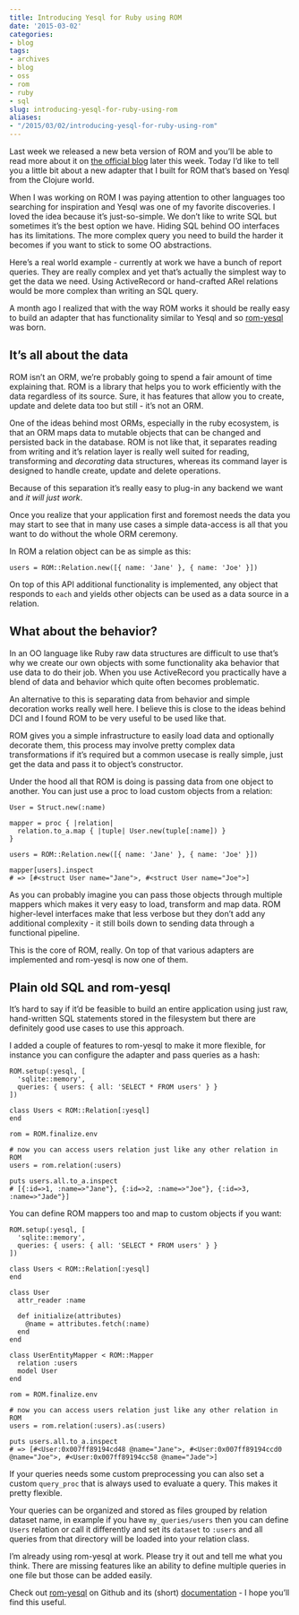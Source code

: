 ```yaml
---
title: Introducing Yesql for Ruby using ROM
date: '2015-03-02'
categories:
- blog
tags:
- archives
- blog
- oss
- rom
- ruby
- sql
slug: introducing-yesql-for-ruby-using-rom
aliases:
- "/2015/03/02/introducing-yesql-for-ruby-using-rom"
---
```


Last week we released a new beta version of ROM and you’ll be able to read more about it on [the official blog](http://rom-rb.org/blog) later this week. Today I’d like to tell you a little bit about a new adapter that I built for ROM that’s based on Yesql from the Clojure world.

When I was working on ROM I was paying attention to other languages too searching for inspiration and Yesql was one of my favorite discoveries. I loved the idea because it’s just-so-simple. We don’t like to write SQL but sometimes it’s the best option we have. Hiding SQL behind OO interfaces has its limitations. The more complex query you need to build the harder it becomes if you want to stick to some OO abstractions.

Here’s a real world example - currently at work we have a bunch of report queries. They are really complex and yet that’s actually the simplest way to get the data we need. Using ActiveRecord or hand-crafted ARel relations would be more complex than writing an SQL query.

A month ago I realized that with the way ROM works it should be really easy to build an adapter that has functionality similar to Yesql and so [rom-yesql](https://github.com/rom-rb/rom-yesql) was born.

## It’s all about the data

ROM isn’t an ORM, we’re probably going to spend a fair amount of time explaining that. ROM is a library that helps you to work efficiently with the data regardless of its source. Sure, it has features that allow you to create, update and delete data too but still - it’s not an ORM.

One of the ideas behind most ORMs, especially in the ruby ecosystem, is that an ORM maps data to mutable objects that can be changed and persisted back in the database. ROM is not like that, it separates reading from writing and it’s relation layer is really well suited for reading, transforming and _decorating_ data structures, whereas its command layer is designed to handle create, update and delete operations.

Because of this separation it’s really easy to plug-in any backend we want and _it will just work_.

Once you realize that your application first and foremost needs the data you may start to see that in many use cases a simple data-access is all that you want to do without the whole ORM ceremony.

In ROM a relation object can be as simple as this:

```generic
users = ROM::Relation.new([{ name: 'Jane' }, { name: 'Joe' }])

```

On top of this API additional functionality is implemented, any object that responds to `each` and yields other objects can be used as a data source in a relation.

## What about the behavior?

In an OO language like Ruby raw data structures are difficult to use that’s why we create our own objects with some functionality aka behavior that use data to do their job. When you use ActiveRecord you practically have a blend of data and behavior which quite often becomes problematic.

An alternative to this is separating data from behavior and simple decoration works really well here. I believe this is close to the ideas behind DCI and I found ROM to be very useful to be used like that.

ROM gives you a simple infrastructure to easily load data and optionally decorate them, this process may involve pretty complex data transformations if it’s required but a common usecase is really simple, just get the data and pass it to object’s constructor.

Under the hood all that ROM is doing is passing data from one object to another. You can just use a proc to load custom objects from a relation:

```generic
User = Struct.new(:name)

mapper = proc { |relation|
  relation.to_a.map { |tuple| User.new(tuple[:name]) }
}

users = ROM::Relation.new([{ name: 'Jane' }, { name: 'Joe' }])

mapper[users].inspect
# => [#<struct User name="Jane">, #<struct User name="Joe">]

```

As you can probably imagine you can pass those objects through multiple mappers which makes it very easy to load, transform and map data. ROM higher-level interfaces make that less verbose but they don’t add any additional complexity - it still boils down to sending data through a functional pipeline.

This is the core of ROM, really. On top of that various adapters are implemented and rom-yesql is now one of them.

## Plain old SQL and rom-yesql

It’s hard to say if it’d be feasible to build an entire application using just raw, hand-written SQL statements stored in the filesystem but there are definitely good use cases to use this approach.

I added a couple of features to rom-yesql to make it more flexible, for instance you can configure the adapter and pass queries as a hash:

```generic
ROM.setup(:yesql, [
  'sqlite::memory',
  queries: { users: { all: 'SELECT * FROM users' } }
])

class Users < ROM::Relation[:yesql]
end

rom = ROM.finalize.env

# now you can access users relation just like any other relation in ROM
users = rom.relation(:users)

puts users.all.to_a.inspect
# [{:id=>1, :name=>"Jane"}, {:id=>2, :name=>"Joe"}, {:id=>3, :name=>"Jade"}]

```

You can define ROM mappers too and map to custom objects if you want:

```generic
ROM.setup(:yesql, [
  'sqlite::memory',
  queries: { users: { all: 'SELECT * FROM users' } }
])

class Users < ROM::Relation[:yesql]
end

class User
  attr_reader :name

  def initialize(attributes)
    @name = attributes.fetch(:name)
  end
end

class UserEntityMapper < ROM::Mapper
  relation :users
  model User
end

rom = ROM.finalize.env

# now you can access users relation just like any other relation in ROM
users = rom.relation(:users).as(:users)

puts users.all.to_a.inspect
# => [#<User:0x007ff89194cd48 @name="Jane">, #<User:0x007ff89194ccd0 @name="Joe">, #<User:0x007ff89194cc58 @name="Jade">]

```

If your queries needs some custom preprocessing you can also set a custom `query_proc` that is always used to evaluate a query. This makes it pretty flexible.

Your queries can be organized and stored as files grouped by relation dataset name, in example if you have `my_queries/users` then you can define `Users` relation or call it differently and set its `dataset` to `:users` and all queries from that directory will be loaded into your relation class.

I’m already using rom-yesql at work. Please try it out and tell me what you think. There are missing features like an ability to define multiple queries in one file but those can be added easily.

Check out [rom-yesql](https://github.com/rom-rb/rom-yesql) on Github and its (short) [documentation](http://www.rubydoc.info/gems/rom-yesql) - I hope you’ll find this useful.
